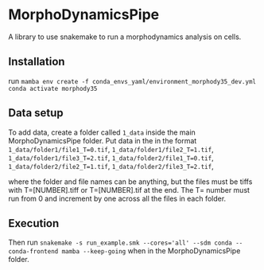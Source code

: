 # MorphoDynamicsPipe
A library to use snakemake to run a morphodynamics analysis on cells.

## Installation
run `mamba env create -f conda_envs_yaml/environment_morphody35_dev.yml`
`conda activate morphody35`

## Data setup
To add data, create a folder called `1_data` inside the main MorphoDynamicsPipe folder. 
Put data in the in the format 
`1_data/folder1/file1_T=0.tif`, `1_data/folder1/file2_T=1.tif`, `1_data/folder1/file3_T=2.tif`, 
`1_data/folder2/file1_T=0.tif`, `1_data/folder2/file2_T=1.tif`, `1_data/folder2/file3_T=2.tif`, 

where the folder and file names can be anything, but the files must be tiffs with T=[NUMBER].tiff or T=[NUMBER].tif at the end. 
The T= number must run from 0 and increment by one across all the files in each folder. 

## Execution
Then run `snakemake -s run_example.smk --cores='all' --sdm conda --conda-frontend mamba --keep-going` 
when in the MorphoDynamicsPipe folder.
